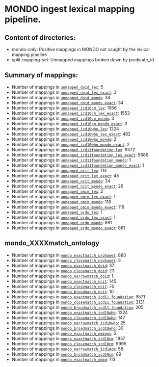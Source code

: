 # MONDO ingest lexical mapping pipeline.
## Content of directories:
* mondo-only: Positive mappings in MONDO not caught by the lexical mapping pipeline
* split-mapping-set: Unmapped mappings broken down by predicate_id
## Summary of mappings:
 * Number of mappings in [`unmapped_doid_lex`](unmapped_doid_lex.tsv): 5
 * Number of mappings in [`unmapped_doid_lex_exact`](unmapped_doid_lex.tsv): 2
 * Number of mappings in [`unmapped_doid_mondo`](mondo-only/unmapped_doid_mondo.tsv): 34
 * Number of mappings in [`unmapped_doid_mondo_exact`](mondo-only/unmapped_doid_mondo.tsv): 34
 * Number of mappings in [`unmapped_icd10cm_lex`](unmapped_icd10cm_lex.tsv): 1956
 * Number of mappings in [`unmapped_icd10cm_lex_exact`](unmapped_icd10cm_lex.tsv): 1553
 * Number of mappings in [`unmapped_icd10cm_mondo`](mondo-only/unmapped_icd10cm_mondo.tsv): 3
 * Number of mappings in [`unmapped_icd10cm_mondo_exact`](mondo-only/unmapped_icd10cm_mondo.tsv): 3
 * Number of mappings in [`unmapped_icd10who_lex`](unmapped_icd10who_lex.tsv): 1224
 * Number of mappings in [`unmapped_icd10who_lex_exact`](unmapped_icd10who_lex.tsv): 482
 * Number of mappings in [`unmapped_icd10who_mondo`](mondo-only/unmapped_icd10who_mondo.tsv): 2
 * Number of mappings in [`unmapped_icd10who_mondo_exact`](mondo-only/unmapped_icd10who_mondo.tsv): 2
 * Number of mappings in [`unmapped_icd11foundation_lex`](unmapped_icd11foundation_lex.tsv): 9572
 * Number of mappings in [`unmapped_icd11foundation_lex_exact`](unmapped_icd11foundation_lex.tsv): 5886
 * Number of mappings in [`unmapped_icd11foundation_mondo`](mondo-only/unmapped_icd11foundation_mondo.tsv): 1
 * Number of mappings in [`unmapped_icd11foundation_mondo_exact`](mondo-only/unmapped_icd11foundation_mondo.tsv): 1
 * Number of mappings in [`unmapped_ncit_lex`](unmapped_ncit_lex.tsv): 113
 * Number of mappings in [`unmapped_ncit_lex_exact`](unmapped_ncit_lex.tsv): 45
 * Number of mappings in [`unmapped_ncit_mondo`](mondo-only/unmapped_ncit_mondo.tsv): 34
 * Number of mappings in [`unmapped_ncit_mondo_exact`](mondo-only/unmapped_ncit_mondo.tsv): 26
 * Number of mappings in [`unmapped_omim_lex`](unmapped_omim_lex.tsv): 2
 * Number of mappings in [`unmapped_omim_lex_exact`](unmapped_omim_lex.tsv): 1
 * Number of mappings in [`unmapped_omim_mondo`](mondo-only/unmapped_omim_mondo.tsv): 118
 * Number of mappings in [`unmapped_omim_mondo_exact`](mondo-only/unmapped_omim_mondo.tsv): 118
 * Number of mappings in [`unmapped_ordo_lex`](unmapped_ordo_lex.tsv): 1
 * Number of mappings in [`unmapped_ordo_lex_exact`](unmapped_ordo_lex.tsv): 1
 * Number of mappings in [`unmapped_ordo_mondo`](mondo-only/unmapped_ordo_mondo.tsv): 881
 * Number of mappings in [`unmapped_ordo_mondo_exact`](mondo-only/unmapped_ordo_mondo.tsv): 881
## mondo_XXXXmatch_ontology
 * Number of mappings in [`mondo_exactmatch_orphanet`](split-mapping-set/mondo_exactmatch_orphanet.tsv): 880
 * Number of mappings in [`mondo_closematch_orphanet`](split-mapping-set/mondo_closematch_orphanet.tsv): 3
 * Number of mappings in [`mondo_exactmatch_doid`](split-mapping-set/mondo_exactmatch_doid.tsv): 37
 * Number of mappings in [`mondo_closematch_doid`](split-mapping-set/mondo_closematch_doid.tsv): 23
 * Number of mappings in [`mondo_narrowmatch_doid`](split-mapping-set/mondo_narrowmatch_doid.tsv): 1
 * Number of mappings in [`mondo_exactmatch_ncit`](split-mapping-set/mondo_exactmatch_ncit.tsv): 145
 * Number of mappings in [`mondo_closematch_ncit`](split-mapping-set/mondo_closematch_ncit.tsv): 75
 * Number of mappings in [`mondo_broadmatch_ncit`](split-mapping-set/mondo_broadmatch_ncit.tsv): 10
 * Number of mappings in [`mondo_exactmatch_icd11.foundation`](split-mapping-set/mondo_exactmatch_icd11.foundation.tsv): 9571
 * Number of mappings in [`mondo_closematch_icd11.foundation`](split-mapping-set/mondo_closematch_icd11.foundation.tsv): 3131
 * Number of mappings in [`mondo_broadmatch_icd11.foundation`](split-mapping-set/mondo_broadmatch_icd11.foundation.tsv): 205
 * Number of mappings in [`mondo_exactmatch_icd10who`](split-mapping-set/mondo_exactmatch_icd10who.tsv): 1224
 * Number of mappings in [`mondo_closematch_icd10who`](split-mapping-set/mondo_closematch_icd10who.tsv): 147
 * Number of mappings in [`mondo_narrowmatch_icd10who`](split-mapping-set/mondo_narrowmatch_icd10who.tsv): 25
 * Number of mappings in [`mondo_broadmatch_icd10who`](split-mapping-set/mondo_broadmatch_icd10who.tsv): 30
 * Number of mappings in [`mondo_exactmatch_omimps`](split-mapping-set/mondo_exactmatch_omimps.tsv): 5
 * Number of mappings in [`mondo_exactmatch_icd10cm`](split-mapping-set/mondo_exactmatch_icd10cm.tsv): 1957
 * Number of mappings in [`mondo_closematch_icd10cm`](split-mapping-set/mondo_closematch_icd10cm.tsv): 5995
 * Number of mappings in [`mondo_narrowmatch_icd10cm`](split-mapping-set/mondo_narrowmatch_icd10cm.tsv): 58
 * Number of mappings in [`mondo_broadmatch_icd10cm`](split-mapping-set/mondo_broadmatch_icd10cm.tsv): 69
 * Number of mappings in [`mondo_exactmatch_omim`](split-mapping-set/mondo_exactmatch_omim.tsv): 113
